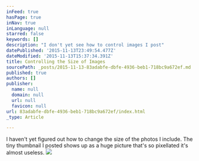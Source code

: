 ```yaml
---
inFeed: true
hasPage: true
inNav: true
inLanguage: null
starred: false
keywords: []
description: "I don't yet see how to control images I post"
datePublished: '2015-11-13T23:49:54.477Z'
dateModified: '2015-11-13T15:37:34.391Z'
title: Controlling the Size of Images
sourcePath: _posts/2015-11-13-83adabfe-dbfe-4936-beb1-718bc9a672ef.md
published: true
authors: []
publisher:
  name: null
  domain: null
  url: null
  favicon: null
url: 83adabfe-dbfe-4936-beb1-718bc9a672ef/index.html
_type: Article

---
```

I haven't yet figured out how to change the size of the photos I include. The tiny thumbnail I posted shows up as a huge picture that's so pixellated it's almost useless.
![](https://the-grid-user-content.s3-us-west-2.amazonaws.com/1a5d4f7f-5f18-4bc3-b248-71ada17e615d.jpg)